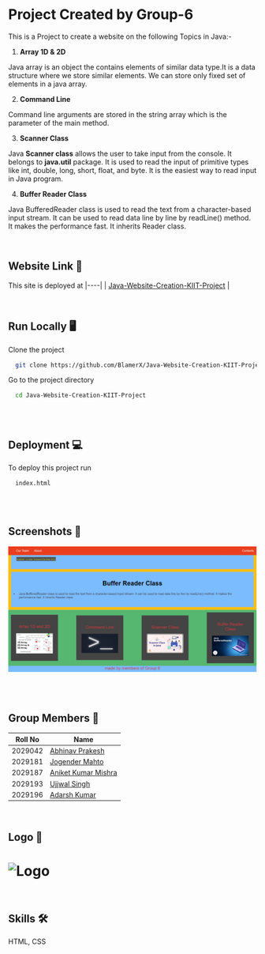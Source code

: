 # Project Created by Group-6

This is a Project to create a website on the following Topics in Java:-

1. **Array 1D & 2D**

Java array is an object the contains elements of similar data type.It is a data structure where we store similar elements. We can store only fixed set of elements in a java array.

2. **Command Line**

Command line arguments are stored in the string array which is the parameter of the main method.

3. **Scanner Class**

Java **Scanner class** allows the user to take input from the console. It belongs to **java.util** package. It is used to read the input of primitive types like int, double, long, short, float, and byte. It is the easiest way to read input in Java program.

4. **Buffer Reader Class**

Java BufferedReader class is used to read the text from a character-based input stream. It can be used to read data line by line by readLine() method. It makes the performance fast. It inherits Reader class.

<br>

## Website Link 🧮

This site is deployed at
|----|
| [Java-Website-Creation-KIIT-Project](https://blamerx.github.io/Java-Website-Creation-KIIT-Project/) |

<br>

## Run Locally 🖥️

Clone the project

```bash
  git clone https://github.com/BlamerX/Java-Website-Creation-KIIT-Project.git
```

Go to the project directory

```bash
  cd Java-Website-Creation-KIIT-Project
```

<br><br>

## Deployment 💻

To deploy this project run

```bash
  index.html
```

<br><br>

## Screenshots 📸

![Website Screenshot](https://github.com/BlamerX/Java-Website-Creation-KIIT-Project/blob/master/img/Sample.jpg)

<br><br>

## Group Members 💯

| Roll No | Name                                                  |
| ------- | ----------------------------------------------------- |
| 2029042 | [Abhinav Prakesh](https://github.com/innocentabhinav) |
| 2029181 | [Jogender Mahto](https://github.com/)                 |
| 2029187 | [Aniket Kumar Mishra](https://github.com/)            |
| 2029193 | [Ujjwal Singh](https://github.com/ujjwal3112)         |
| 2029196 | [Adarsh Kumar](https://github.com/BlamerX)            |

<br>

## Logo 💫

![Logo](https://cdn.kiit.ac.in/main/2017/12/13193456/KIIT-Logo-New.png)
=======
<br>

## Skills 🛠

HTML, CSS
